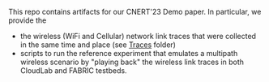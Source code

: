 This repo contains artifacts for our CNERT'23 Demo paper. In particular, we provide the  
* the wireless (WiFi and Cellular) network link traces that were collected in the same time and place (see [Traces](Traces) folder)
* scripts to run the reference experiment that emulates a multipath wireless scenario by "playing back" the wireless link traces in both CloudLab and FABRIC testbeds.
